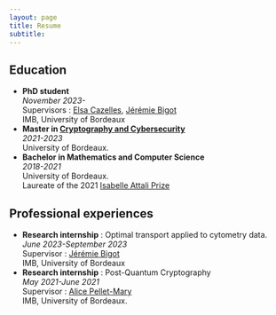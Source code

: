 ```yaml
---
layout: page
title: Resume
subtitle: 
---
```


## Education

- **PhD student**\
*November 2023-*\
Supervisors : [Elsa Cazelles](https://www.irit.fr/~Elsa.Cazelles/), [Jérémie Bigot](https://sites.google.com/site/webpagejbigot/)\
IMB, University of Bordeaux
- **Master in [Cryptography and Cybersecurity](https://mastercsi.labri.fr/)**\
*2021-2023*\
University of Bordeaux.
- **Bachelor in Mathematics and Computer Science**\
*2018-2021*\
University of Bordeaux.\
Laureate of the 2021 [Isabelle Attali Prize](https://prix-isabelle-attali.labri.fr/)

## Professional experiences

- **Research internship** : Optimal transport applied to cytometry data.\
*June 2023-September 2023*\
Supervisor : [Jérémie Bigot](https://sites.google.com/site/webpagejbigot/)\
IMB, University of Bordeaux
- **Research internship** : Post-Quantum Cryptography\
*May 2021-June 2021*\
Supervisor : [Alice Pellet-Mary](https://apelletm.pages.math.cnrs.fr/page-perso/home.html)\
IMB, University of Bordeaux.
